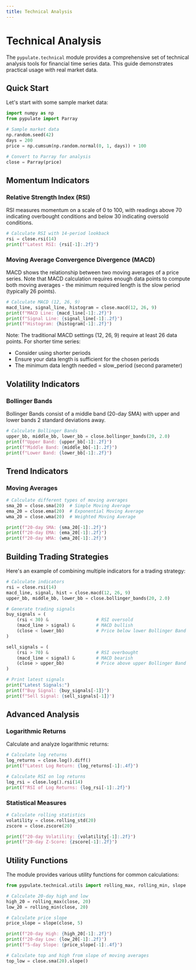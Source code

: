 ```yaml
---
title: Technical Analysis
---
```


# Technical Analysis

The `pypulate.technical` module provides a comprehensive set of technical analysis tools for financial time series data. This guide demonstrates practical usage with real market data.

## Quick Start

Let's start with some sample market data:

```python
import numpy as np
from pypulate import Parray

# Sample market data
np.random.seed(42)
days = 200
price = np.cumsum(np.random.normal(0, 1, days)) + 100

# Convert to Parray for analysis
close = Parray(price)
```

## Momentum Indicators

### Relative Strength Index (RSI)

RSI measures momentum on a scale of 0 to 100, with readings above 70 indicating overbought conditions and below 30 indicating oversold conditions.

```python
# Calculate RSI with 14-period lookback
rsi = close.rsi(14)
print(f"Latest RSI: {rsi[-1]:.2f}")
```

### Moving Average Convergence Divergence (MACD)

MACD shows the relationship between two moving averages of a price series. Note that MACD calculation requires enough data points to compute both moving averages - the minimum required length is the slow period (typically 26 points).

```python
# Calculate MACD (12, 26, 9)
macd_line, signal_line, histogram = close.macd(12, 26, 9)
print(f"MACD Line: {macd_line[-1]:.2f}")
print(f"Signal Line: {signal_line[-1]:.2f}")
print(f"Histogram: {histogram[-1]:.2f}")
```

Note: The traditional MACD settings (12, 26, 9) require at least 26 data points. For shorter time series:
- Consider using shorter periods
- Ensure your data length is sufficient for the chosen periods
- The minimum data length needed = slow_period (second parameter)

## Volatility Indicators

### Bollinger Bands

Bollinger Bands consist of a middle band (20-day SMA) with upper and lower bands 2 standard deviations away.

```python
# Calculate Bollinger Bands
upper_bb, middle_bb, lower_bb = close.bollinger_bands(20, 2.0)
print(f"Upper Band: {upper_bb[-1]:.2f}")
print(f"Middle Band: {middle_bb[-1]:.2f}")
print(f"Lower Band: {lower_bb[-1]:.2f}")
```

## Trend Indicators

### Moving Averages

```python
# Calculate different types of moving averages
sma_20 = close.sma(20)  # Simple Moving Average
ema_20 = close.ema(20)  # Exponential Moving Average
wma_20 = close.wma(20)  # Weighted Moving Average

print(f"20-day SMA: {sma_20[-1]:.2f}")
print(f"20-day EMA: {ema_20[-1]:.2f}")
print(f"20-day WMA: {wma_20[-1]:.2f}")
```

## Building Trading Strategies

Here's an example of combining multiple indicators for a trading strategy:

```python
# Calculate indicators
rsi = close.rsi(14)
macd_line, signal, hist = close.macd(12, 26, 9)
upper_bb, middle_bb, lower_bb = close.bollinger_bands(20, 2.0)

# Generate trading signals
buy_signals = (
    (rsi < 30) &                  # RSI oversold
    (macd_line > signal) &        # MACD bullish
    (close < lower_bb)            # Price below lower Bollinger Band
)

sell_signals = (
    (rsi > 70) &                  # RSI overbought
    (macd_line < signal) &        # MACD bearish
    (close > upper_bb)            # Price above upper Bollinger Band
)

# Print latest signals
print("Latest Signals:")
print(f"Buy Signal: {buy_signals[-1]}")
print(f"Sell Signal: {sell_signals[-1]}")
```

## Advanced Analysis

### Logarithmic Returns

Calculate and analyze logarithmic returns:

```python
# Calculate log returns
log_returns = close.log().diff()
print(f"Latest Log Return: {log_returns[-1]:.4f}")

# Calculate RSI on log returns
log_rsi = close.log().rsi(14)
print(f"RSI of Log Returns: {log_rsi[-1]:.2f}")
```

### Statistical Measures

```python
# Calculate rolling statistics
volatility = close.rolling_std(20)
zscore = close.zscore(20)

print(f"20-day Volatility: {volatility[-1]:.2f}")
print(f"20-day Z-Score: {zscore[-1]:.2f}")
```

## Utility Functions

The module provides various utility functions for common calculations:

```python
from pypulate.technical.utils import rolling_max, rolling_min, slope

# Calculate 20-day high and low
high_20 = rolling_max(close, 20)
low_20 = rolling_min(close, 20)

# Calculate price slope
price_slope = slope(close, 5)

print(f"20-day High: {high_20[-1]:.2f}")
print(f"20-day Low: {low_20[-1]:.2f}")
print(f"5-day Slope: {price_slope[-1]:.4f}")

# Calculate top and high from slope of moving averages
top_low = close.sma(20).slope()
```

